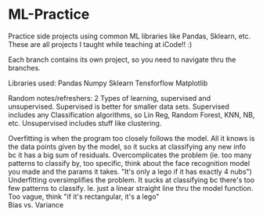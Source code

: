 # ML-Practice
Practice side projects using common ML libraries like Pandas, Sklearn, etc.
These are all projects I taught while teaching at iCode!! :)

Each branch contains its own project, so you need to navigate thru the branches. 

Libraries used:
Pandas
Numpy
Sklearn
Tensforflow
Matplotlib

Random notes/refreshers:
2 Types of learning, supervised and unsupervised. Supervised is better for smaller data sets. Supervised includes any Classification algorithms, so Lin Reg, Random Forest, KNN, NB, etc. Unsupervised includes stuff like clustering. 


Overfitting is when the program too closely follows the model. All it knows is the data points given by the model, so it sucks at classifying any new info bc it has a big sum of residuals. Overcomplicates the problem (ie. too many patterns to classify by, too specific, think about the face recognition model you made and the params it takes. "It's only a lego if it has exactly 4 nubs")\
Underfitting oversimplifies the problem. It sucks at classifying bc there's too few patterns to classify. Ie. just a linear straight line thru the model function. Too vague, think "if it's rectangular, it's a lego"\
Bias vs. Variance



